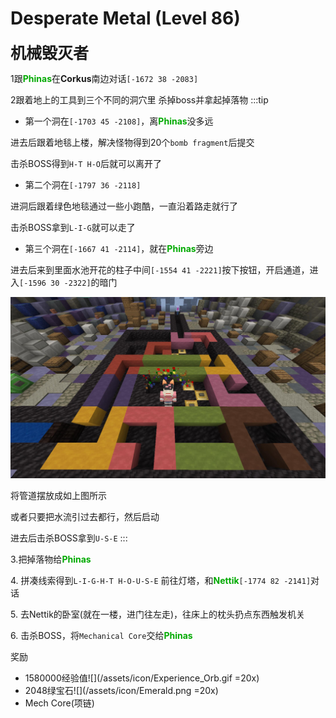 # Desperate Metal (Level 86)
<span style="font-size: 25px;">**机械毁灭者**</span>

1跟<font color=00AA00>**Phinas**</font>在**Corkus**南边对话`[-1672 38 -2083]`

2跟着地上的工具到三个不同的洞穴里 杀掉boss并拿起掉落物
:::tip
+ 第一个洞在`[-1703 45 -2108]`，离<font color=00AA00>**Phinas**</font>没多远

进去后跟着地毯上楼，解决怪物得到20个`bomb fragment`后提交

击杀BOSS得到`H-T H-O`后就可以离开了

+ 第二个洞在`[-1797 36 -2118]`

进洞后跟着绿色地毯通过一些小跑酷，一直沿着路走就行了

击杀BOSS拿到`L-I-G`就可以走了

+ 第三个洞在`[-1667 41 -2114]`，就在<font color=00AA00>**Phinas**</font>旁边

进去后来到里面水池开花的柱子中间`[-1554 41 -2221]`按下按钮，开启通道，进入`[-1596 30 -2322]`的暗门

![](/assets/img/lvl86-3.jpg)

将管道摆放成如上图所示

或者只要把水流引过去都行，然后启动

进去后击杀BOSS拿到`U-S-E`
:::

<span class="stage-index">3.</span>把掉落物给<font color=00AA00>**Phinas**</font>

<span class="stage-index">4.</span> 拼凑线索得到`L-I-G-H-T H-O-U-S-E`
前往灯塔，和<font color=00AA00>**Nettik**</font>`[-1774 82 -2141]`对话

<span class="stage-index">5.</span> 去Nettik的卧室(就在一楼，进门往左走)，往床上的枕头扔点东西触发机关

<span class="stage-index">6.</span> 击杀BOSS，将`Mechanical Core`交给<font color=00AA00>**Phinas**</font>

奖励
+ 1580000经验值![](/assets/icon/Experience_Orb.gif =20x)
+ 2048绿宝石![](/assets/icon/Emerald.png =20x)
+ Mech Core(项链)